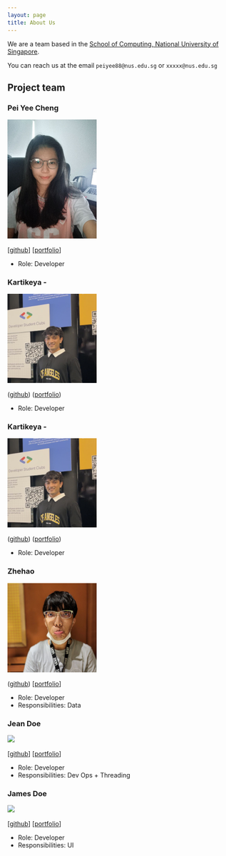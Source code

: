 ```yaml
---
layout: page
title: About Us
---
```


We are a team based in the [School of Computing, National University of Singapore](http://www.comp.nus.edu.sg).

You can reach us at the email `peiyee88@nus.edu.sg` or `xxxxx@nus.edu.sg`

## Project team

### Pei Yee Cheng

<img src="images/peiyee88.png" width="200px">

[[github](https://github.com/peiyee88)]
[[portfolio](team/peiyee88.md)]

* Role: Developer

### Kartikeya -

<img src="images/Kartikeya_ProfilePicture.JPG" width="200px">

([github](http://github.com/kxrt))
([portfolio](team/kxrt.md))

* Role: Developer 
### Kartikeya -

<img src="images/Kartikeya_ProfilePicture.JPG" width="200px">

([github](http://github.com/kxrt))
([portfolio](team/kxrt.md))

* Role: Developer 

### Zhehao

<img src="images/charles1026.png" width="200px">

([github](http://github.com/Charles1026))
[[portfolio](team/charles1026.md)]

* Role: Developer
* Responsibilities: Data

### Jean Doe

<img src="images/johndoe.png" width="200px">

[[github](http://github.com/johndoe)]
[[portfolio](team/johndoe.md)]

* Role: Developer
* Responsibilities: Dev Ops + Threading

### James Doe

<img src="images/johndoe.png" width="200px">

[[github](http://github.com/johndoe)]
[[portfolio](team/johndoe.md)]

* Role: Developer
* Responsibilities: UI
